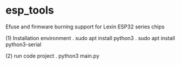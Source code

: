 # esp_tools
Efuse and firmware burning support for Lexin ESP32 series chips

(1) Installation environment 
. sudo apt install python3
. sudo apt install python3-serial

(2) run code project
. python3 main.py
